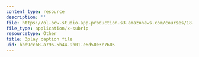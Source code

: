 ```yaml
---
content_type: resource
description: ''
file: https://ol-ocw-studio-app-production.s3.amazonaws.com/courses/18-065-matrix-methods-in-data-analysis-signal-processing-and-machine-learning-spring-2018/bbd9ccb8a7965b449b01e6d50e3c7605_AeRwohPuUHQ.vtt
file_type: application/x-subrip
resourcetype: Other
title: 3play caption file
uid: bbd9ccb8-a796-5b44-9b01-e6d50e3c7605
---
```

